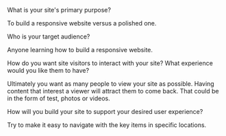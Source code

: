 What is your site's primary purpose?

To build a responsive website versus a polished one.

Who is your target audience?

Anyone learning how to build a responsive website.

How do you want site visitors to interact with your site?  What experience would you like them to have?

Ultimately you want as many people to view your site as possible.  Having content that interest a viewer will attract them to come back.  That could be in the form of test, photos or videos.

How will you build your site to support your desired user experience?

Try to make it easy to navigate with the key items in specific locations.

